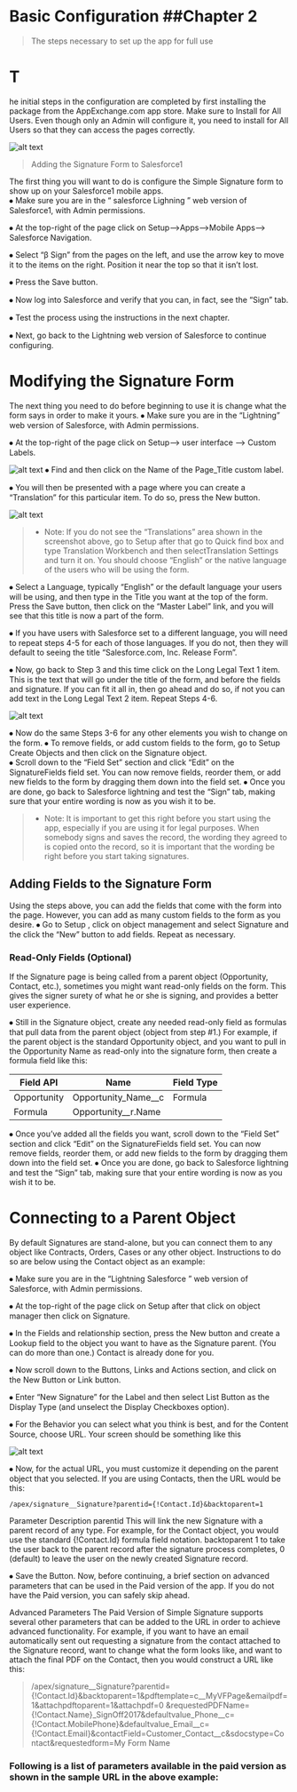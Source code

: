 # Basic Configuration                                                                                       ##Chapter 2
>The steps necessary to set up the app for full use

# T
he initial steps in the configuration are completed by first installing the package from the AppExchange.com app store. Make sure to Install for All Users. Even though only an Admin will configure it, you need to install for All Users so
that they can access the pages correctly.

![alt text](images/src1.png "Signature Process")


> Adding the Signature Form to Salesforce1

The first thing you will want to do is configure the Simple Signature form to show up on your Salesforce1 mobile apps.  
⦁	Make sure you are in the “ salesforce Lighning ” web version of Salesforce1, with Admin permissions.

⦁	At the top-right of the page click on Setup-->Apps-->Mobile Apps-->  Salesforce Navigation.  

⦁	Select “β Sign” from the pages on the left, and use the arrow key to move it to the items on the right.  Position it near the top so that it isn’t lost.

⦁	Press the Save button.

⦁	Now log into Salesforce and verify that you can, in fact, see the “Sign” tab.  

⦁	Test the process using the instructions in the next chapter.

⦁	Next, go back to the Lightning web version of Salesforce to continue configuring.

# Modifying the Signature Form

The next thing you need to do before beginning to use it is change what the form says in order to make it yours.
⦁	Make sure you are in the “Lightning” web version of Salesforce, with Admin permissions.

⦁	At the top-right of the page click on Setup-->  user interface  -->  Custom Labels.

![alt text](images/src2.png "Signature Process")
⦁	Find and then click on the Name of the Page_Title custom label.

⦁	You will then be presented with a page where you can create a “Translation” for this particular item.  To do so, press the New button.


![alt text](images/src3.png "Signature Process")
> * Note: If you do not see the “Translations” area shown in the screenshot above, go to Setup after that go to  Quick find box and type Translation Workbench  and then selectTranslation Settings and turn it on.  You should choose “English” or the native language of the users who will be using the form. 

⦁	Select a Language, typically “English” or the default language your users will be using, and then type in the Title you want at the top of the form.  Press the Save button, then click on the “Master Label” link, and you will see that this title is now a part of the form. 

⦁	If you have users with Salesforce set to a different language, you will need to repeat steps 4-5 for each of those languages.  If you do not, then they will default to seeing the title “Salesforce.com, Inc. Release Form”.

⦁	Now, go back to Step 3 and this time click on the Long Legal Text 1 item.  This is the text that will go under the title of the form, and before the fields and signature.  If you can fit it all in, then go ahead and do so, if not you can add text in the Long Legal Text 2 item.  Repeat Steps 4-6.

![alt text](images/src4.png "Signature Process")

⦁	Now do the same Steps 3-6 for any other elements you wish to change on the form.
⦁	To remove fields, or add custom fields to the form, go to Setup  Create  Objects and then click on the Signature object.  
⦁	Scroll down to the “Field Set” section and click “Edit” on the SignatureFields field set.  You can now remove fields, reorder them, or add new fields to the form by dragging them down into the field set.
⦁	Once you are done, go back to Salesforce lightning  and test the “Sign” tab, making sure that your entire wording is now as you wish it to be.
> * Note: It is important to get this right before you start using the app, especially if you are using it for legal purposes.  When somebody signs and saves the record, the wording they agreed to is copied onto the record, so it is important that the wording be right before you start taking signatures.

## Adding Fields to the Signature Form
Using the steps above, you can add the fields that come with the form into the page.  However, you can add as many custom fields to the form as you desire.
⦁	Go to Setup  , click on object management and select Signature and the click the “New” button to add fields.  Repeat as necessary.

### Read-Only Fields (Optional)
If the Signature page is being called from a parent object (Opportunity, Contact, etc.), sometimes you might want read-only fields on the form. This gives the signer surety of what he or she is signing, and provides a better user experience.

⦁	Still in the Signature object, create any needed read-only field as formulas that pull data from the parent object (object from step #1.)  For example, if the parent object is the standard Opportunity object, and you want to pull in the Opportunity Name as read-only into the signature form, then create a formula field like this:


Field	API | Name | Field Type
------------ | ------------- | ---------------
Opportunity | Opportunity_Name__c	| 	Formula
Formula | Opportunity__r.Name | 


⦁	Once you’ve added all the fields you want, scroll down to the “Field Set” section and click “Edit” on the SignatureFields field set.  You can now remove fields, reorder them, or add new fields to the form by dragging them down into the field set.
⦁	Once you are done, go back to Salesforce lightning  and test the “Sign” tab, making sure that your entire wording is now as you wish it to be.


# Connecting to a Parent Object
 By default Signatures are stand-alone, but you can connect them to any object like Contracts, Orders, Cases or any other object.  Instructions to do so are below using the Contact object as an example:
 
⦁	Make sure you are in the “Lightning Salesforce ” web version of Salesforce, with Admin permissions.

⦁	At the top-right of the page click on Setup  after that click on object manager then click on Signature.

⦁	In the Fields and relationship section, press the New button and create a Lookup field to the object you want to have as the Signature parent.  (You can do more than one.)  Contact is already done for you.

⦁	Now scroll down to the Buttons, Links and Actions section, and click on the New Button or Link button.

⦁	Enter “New Signature” for the Label and then select List Button as the Display Type (and unselect the Display Checkboxes option). 

⦁	For the Behavior you can select what you think is best, and for the Content Source, choose URL.  Your screen should be something like this

![alt text](images/src5.png "Signature Process")

⦁	Now, for the actual URL, you must customize it depending on the parent object that you selected.  If you are using Contacts, then the URL would be this:

    /apex/signature__Signature?parentid={!Contact.Id}&backtoparent=1


Parameter	Description
parentid	This will link the new Signature with a parent record of any type.  For example, for the Contact object, you would use the standard {!Contact.Id} formula field notation.
backtoparent	1 to take the user back to the parent record after the signature process completes, 0 (default) to leave the user on the newly created Signature record.

⦁	Save the Button.
Now, before continuing, a brief section on advanced parameters that can be used in the Paid version of the app.  If you do not have the Paid version, you can safely skip ahead.



Advanced Parameters
The Paid Version of Simple Signature supports several other parameters that can be added to the URL in order to achieve advanced functionality.  For example, if you want to have an email automatically sent out requesting a signature from the contact attached to the Signature record, want to change what the form looks like, and want to attach the final PDF on the Contact, then you would construct a URL like this:

  >  /apex/signature__Signature?parentid={!Contact.Id}&backtoparent=1&pdftemplate=c__MyVFPage&emailpdf=1&attachpdftoparent=1&attachpdf=0 &requestedPDFName={!Contact.Name}_SignOff2017&defaultvalue_Phone__c={!Contact.MobilePhone}&defaultvalue_Email__c={!Contact.Email}&contactField=Customer_Contact__c&sdocstype=Contact&requestedform=My Form Name

### Following is a list of parameters available in the paid version as shown in the sample URL in the above example:



 
